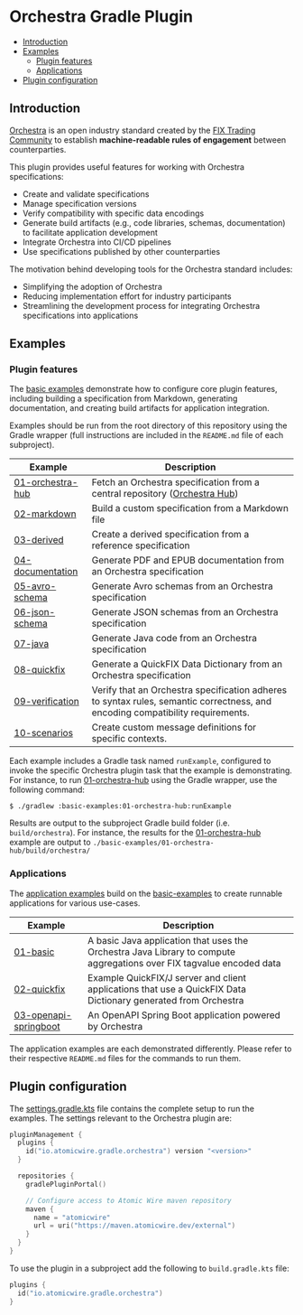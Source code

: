 # Orchestra Gradle Plugin

<!-- TOC -->
* [Introduction](#introduction)
* [Examples](#examples)
  * [Plugin features](#plugin-features)
  * [Applications](#applications)
* [Plugin configuration](#plugin-configuration)
<!-- TOC -->

## Introduction

[Orchestra](https://www.fixtrading.org/standards/fix-orchestra-online/) is an open industry standard created by the [FIX Trading Community](https://www.fixtrading.org) to establish **machine-readable rules of engagement** between counterparties.

This plugin provides useful features for working with Orchestra specifications:
* Create and validate specifications
* Manage specification versions
* Verify compatibility with specific data encodings
* Generate build artifacts (e.g., code libraries, schemas, documentation) to facilitate application development
* Integrate Orchestra into CI/CD pipelines
* Use specifications published by other counterparties

The motivation behind developing tools for the Orchestra standard includes:
* Simplifying the adoption of Orchestra
* Reducing implementation effort for industry participants
* Streamlining the development process for integrating Orchestra specifications into applications

## Examples 

### Plugin features

The [basic examples](./basic-examples) demonstrate how to configure core plugin features, including building a specification from Markdown, generating documentation, and creating build artifacts for application integration.

Examples should be run from the root directory of this repository using the Gradle wrapper (full instructions are included in the `README.md` file of each subproject).

| Example                                               | Description                                                                                                                    |
|-------------------------------------------------------|--------------------------------------------------------------------------------------------------------------------------------|
| [01-orchestra-hub](./basic-examples/01-orchestra-hub) | Fetch an Orchestra specification from a central repository ([Orchestra Hub](https://orchestrahub.org))                         |
| [02-markdown](./basic-examples/02-markdown)           | Build a custom specification from a Markdown file                                                                              |
| [03-derived](./basic-examples/03-derived)             | Create a derived specification from a reference specification                                                                  |
| [04-documentation](./basic-examples/04-documentation) | Generate PDF and EPUB documentation from an Orchestra specification                                                            |
| [05-avro-schema](./basic-examples/05-avro-schema)     | Generate Avro schemas from an Orchestra specification                                                                          |
| [06-json-schema](./basic-examples/06-json-schema)     | Generate JSON schemas from an Orchestra specification                                                                          |
| [07-java](./basic-examples/07-java)                   | Generate Java code from an Orchestra specification                                                                             |
| [08-quickfix](./basic-examples/08-quickfix)           | Generate a QuickFIX Data Dictionary from an Orchestra specification                                                            |
| [09-verification](./basic-examples/09-verification)   | Verify that an Orchestra specification adheres to syntax rules, semantic correctness, and encoding compatibility requirements. |
| [10-scenarios](./basic-examples/10-scenarios)         | Create custom message definitions for specific contexts.                                                                       |

Each example includes a Gradle task named `runExample`, configured to invoke the specific Orchestra plugin task that the example is demonstrating. For instance, to run [01-orchestra-hub](./basic-examples/01-orchestra-hub) using the Gradle wrapper, use the following command:

```shell
$ ./gradlew :basic-examples:01-orchestra-hub:runExample
```

Results are output to the subproject Gradle build folder (i.e. `build/orchestra`). For instance, the results for the [01-orchestra-hub](./basic-examples/01-orchestra-hub) example are output to `./basic-examples/01-orchestra-hub/build/orchestra/`

### Applications

The [application examples](./app-examples) build on the [basic-examples](./basic-examples) to create runnable applications for various use-cases.

| Example                                                       | Description                                                                                                          |
|---------------------------------------------------------------|----------------------------------------------------------------------------------------------------------------------|
| [01-basic](./app-examples/01-basic)                           | A basic Java application that uses the Orchestra Java Library to compute aggregations over FIX tagvalue encoded data |
| [02-quickfix](./app-examples/02-quickfix)                     | Example QuickFIX/J server and client applications that use a QuickFIX Data Dictionary generated from Orchestra       |
| [03-openapi-springboot](./app-examples/03-openapi-springboot) | An OpenAPI Spring Boot application powered by Orchestra                                                              |

The application examples are each demonstrated differently. Please refer to their respective `README.md` files for the commands to run them.

## Plugin configuration

The [settings.gradle.kts](./settings.gradle.kts) file contains the complete setup to run the examples. The settings relevant to the Orchestra plugin are:

```kotlin
pluginManagement {
  plugins {
    id("io.atomicwire.gradle.orchestra") version "<version>"
  }

  repositories {
    gradlePluginPortal()

    // Configure access to Atomic Wire maven repository
    maven {
      name = "atomicwire"
      url = uri("https://maven.atomicwire.dev/external")
    }
  }
}

```

To use the plugin in a subproject add the following to `build.gradle.kts` file:

```kotlin
plugins {
  id("io.atomicwire.gradle.orchestra")
}
```
